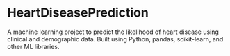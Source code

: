 # HeartDiseasePrediction
A machine learning project to predict the likelihood of heart disease using clinical and demographic data. Built using Python, pandas, scikit-learn, and other ML libraries.
